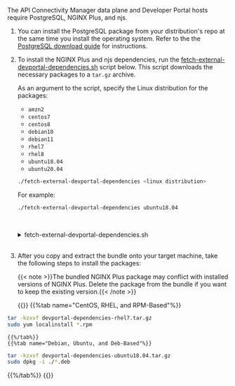The API Connectivity Manager data plane and Developer Portal hosts require PostgreSQL, NGINX Plus, and njs.

1. You can install the PostgreSQL package from your distribution's repo at the same time you install the operating system. Refer to the the [PostgreSQL download guide](https://www.postgresql.org/download/) for instructions.
2. To install the NGINX Plus and njs dependencies, run the [fetch-external-devportal-dependencies.sh](#download-devportal-dependencies) script below. This script downloads the necessary packages to a `tar.gz` archive.

    As an argument to the script, specify the Linux distribution for the packages:

   - `amzn2`
   - `centos7`
   - `centos8`
   - `debian10`
   - `debian11`
   - `rhel7`
   - `rhel8`
   - `ubuntu18.04`
   - `ubuntu20.04`

    ```bash
    ./fetch-external-devportal-dependencies <linux distribution>
    ```

    For example:

    ```bash
    ./fetch-external-devportal-dependencies ubuntu18.04
    ```

    <br>

    <a name="download-devportal-dependencies"></a>
    <details>
        <summary><i class="fa-solid fa-circle-info"></i> fetch-external-devportal-dependencies.sh</summary>
    {{<fa "download">}} {{<link "/scripts/fetch-external-devportal-dependencies.sh" "fetch-external-devportal-dependencies.sh">}}

    ``` bash
    #!/usr/bin/env bash
    # This script is used to fetch external packages that are not available in standard Linux distribution

    # Example: ./fetch-external-dependencies ubuntu18.04 nginx-repo.crt nginx-repo.key
    # Script will create devportal-dependencies-ubuntu18.04.tar.gz in local directory which can be copied
    # into target machine and packages inside can be installed manually

    set -eo pipefail

    PACKAGE_PATH="."

    mkdir -p $PACKAGE_PATH

    declare -A NGINXPLUS_REPO
    NGINXPLUS_REPO['ubuntu18.04']="https://pkgs.nginx.com/plus/ubuntu/pool/nginx-plus/n/nginx-plus"
    NGINXPLUS_REPO['ubuntu20.04']="https://pkgs.nginx.com/plus/ubuntu/pool/nginx-plus/n/nginx-plus"
    NGINXPLUS_REPO['debian10']="https://pkgs.nginx.com/plus/debian/pool/nginx-plus/n/nginx-plus"
    NGINXPLUS_REPO['debian11']="https://pkgs.nginx.com/plus/debian/pool/nginx-plus/n/nginx-plus"
    NGINXPLUS_REPO['centos7']="https://pkgs.nginx.com/plus/centos/7/x86_64/RPMS"
    NGINXPLUS_REPO['centos8']="https://pkgs.nginx.com/plus/centos/8/x86_64/RPMS"
    NGINXPLUS_REPO['rhel7']="https://pkgs.nginx.com/plus/rhel/7/x86_64/RPMS"
    NGINXPLUS_REPO['rhel8']="https://pkgs.nginx.com/plus/rhel/8/x86_64/RPMS"
    NGINXPLUS_REPO['amzn2']="https://pkgs.nginx.com/plus/amzn2/2/x86_64/RPMS"

    declare -A NJS_REPO
    NJS_REPO['ubuntu18.04']="https://pkgs.nginx.com/plus/ubuntu/pool/nginx-plus/n/nginx-plus-module-njs"
    NJS_REPO['ubuntu20.04']="https://pkgs.nginx.com/plus/ubuntu/pool/nginx-plus/n/nginx-plus-module-njs"
    NJS_REPO['debian10']="https://pkgs.nginx.com/plus/debian/pool/nginx-plus/n/nginx-plus-module-njs"
    NJS_REPO['debian11']="https://pkgs.nginx.com/plus/debian/pool/nginx-plus/n/nginx-plus-module-njs"
    NJS_REPO['centos7']="https://pkgs.nginx.com/plus/centos/7/x86_64/RPMS"
    NJS_REPO['centos8']="https://pkgs.nginx.com/plus/centos/8/x86_64/RPMS"
    NJS_REPO['rhel7']="https://pkgs.nginx.com/plus/rhel/7/x86_64/RPMS"
    NJS_REPO['rhel8']="https://pkgs.nginx.com/plus/rhel/8/x86_64/RPMS"
    NJS_REPO['amzn2']="https://pkgs.nginx.com/plus/amzn2/2/x86_64/RPMS"

    declare -A NGINXPLUS_PACKAGES
    NGINXPLUS_PACKAGES['ubuntu18.04']="nginx-plus_26-1~bionic_amd64.deb"
    NGINXPLUS_PACKAGES['ubuntu20.04']="nginx-plus_26-1~focal_amd64.deb"
    NGINXPLUS_PACKAGES['debian10']="nginx-plus_26-1~buster_amd64.deb"
    NGINXPLUS_PACKAGES['debian11']="nginx-plus_26-1~bullseye_amd64.deb"
    NGINXPLUS_PACKAGES['centos7']="nginx-plus-26-1.el7.ngx.x86_64.rpm"
    NGINXPLUS_PACKAGES['centos8']="nginx-plus-26-1.el8.ngx.x86_64.rpm"
    NGINXPLUS_PACKAGES['rhel7']="nginx-plus-26-1.el7.ngx.x86_64.rpm"
    NGINXPLUS_PACKAGES['rhel8']="nginx-plus-26-1.el8.ngx.x86_64.rpm"
    NGINXPLUS_PACKAGES['amzn2']="nginx-plus-26-1.amzn2.ngx.x86_64.rpm"

    declare -A NJS_PACKAGES
    NJS_PACKAGES['ubuntu18.04']="nginx-plus-module-njs_26+0.7.3-1~bionic_amd64.deb"
    NJS_PACKAGES['ubuntu20.04']="nginx-plus-module-njs_26+0.7.3-1~focal_amd64.deb"
    NJS_PACKAGES['debian10']="nginx-plus-module-njs_26+0.7.3-1~buster_amd64.deb"
    NJS_PACKAGES['debian11']="nginx-plus-module-njs_26+0.7.3-1~bullseye_amd64.deb"
    NJS_PACKAGES['centos7']="nginx-plus-module-njs-26+0.7.3-1.el7.ngx.x86_64.rpm"
    NJS_PACKAGES['centos8']="nginx-plus-module-njs-26+0.7.3-1.el8.ngx.x86_64.rpm"
    NJS_PACKAGES['rhel7']="nginx-plus-module-njs-26+0.7.3-1.el7.ngx.x86_64.rpm"
    NJS_PACKAGES['rhel8']="nginx-plus-module-njs-26+0.7.3-1.el8.ngx.x86_64.rpm"
    NJS_PACKAGES['amzn2']="nginx-plus-module-njs-26+0.7.3-1.amzn2.ngx.x86_64.rpm"

    download_packages() {
        local target_distribution=$1
        local nginx_repo_cert=$2
        local nginx_repo_key=$3
        if [ -z $target_distribution ] ||  [ -z $nginx_repo_cert ] ||  [ -z $nginx_repo_key ]; then
            echo "$0 - missing parameter"
            exit 1
        fi

        mkdir -p "${PACKAGE_PATH}/${target_distribution}"
        # just in case delete all files in target dir
        rm -f "${PACKAGE_PATH}/${target_distribution}/*"

        readarray -t nginxplus_files <<<"${NGINXPLUS_PACKAGES[${target_distribution}]}"
        readarray -t njs_files <<<"${NJS_PACKAGES[${target_distribution}]}"

        for package_file in "${nginxplus_files[@]}"; do
            if [ -z $package_file ]; then
                continue
            fi
            file_url="${NGINXPLUS_REPO[$target_distribution]}/$package_file"
            save_file="${PACKAGE_PATH}/${target_distribution}/$package_file"
            echo "Fetching $file_url"
            curl --cert ${nginx_repo_cert} --key ${nginx_repo_key} -fs $file_url --output $save_file
        done

        for package_file in "${njs_files[@]}"; do
            if [ -z $package_file ]; then
                continue
            fi
            file_url="${NJS_REPO[$target_distribution]}/$package_file"
            save_file="${PACKAGE_PATH}/${target_distribution}/$package_file"
            echo "Fetching $file_url"
            curl --cert ${nginx_repo_cert} --key ${nginx_repo_key} -fs $file_url --output $save_file
        done

        bundle_file="${PACKAGE_PATH}/devportal-dependencies-${target_distribution}.tar.gz"
        tar -zcf $bundle_file -C "${PACKAGE_PATH}/${target_distribution}" .
        echo "Bundle file saved as $bundle_file"

    }

    target_distribution=$1
    nginx_repo_cert=$2
    nginx_repo_key=$3

    if [ -z $target_distribution ]; then
        echo "Usage: $0 target_distribution nginxrepo_cert nginxrepo_key"
        echo "Supported target distributions: ${!NGINXPLUS_REPO[@]}"
        exit 1
    fi

    if [ -z $nginx_repo_cert ] || [ -z $nginx_repo_key ]; then
        echo "Usage: $0 target_distribution nginxrepo_cert nginxrepo_key"
        echo "Missing nginxrepo_cert or nginxrepo_key parameters"
        exit 1
    fi

    # check if target distribution is supported
    if [ -z ${NGINXPLUS_REPO[$target_distribution]} ]; then
        echo "Target distribution $target_distribution is not supported."
        echo "Supported distributions: ${!NGINXPLUS_REPO[@]}"
        exit 1
    fi

    download_packages "${target_distribution}" "${nginx_repo_cert}" "${nginx_repo_key}"
    ```

    </details >

    <br>

3. After you copy and extract the bundle onto your target machine, take the following steps to install the packages:

    {{< note >}}The bundled NGINX Plus package may conflict with installed versions of NGINX Plus. Delete the package from the bundle if you want to keep the existing version.{{< /note >}}

    {{<tabs name="install_devportal-dependencies">}}
    {{%tab name="CentOS, RHEL, and RPM-Based"%}}

```bash
tar -kzxvf devportal-dependencies-rhel7.tar.gz
sudo yum localinstall *.rpm
```

    {{%/tab%}}
    {{%tab name="Debian, Ubuntu, and Deb-Based"%}}

```bash
tar -kzxvf devportal-dependencies-ubuntu18.04.tar.gz
sudo dpkg -i ./*.deb
```

{{%/tab%}}
{{</tabs>}}

<!-- Do not remove. Keep this code at the bottom of the include -->
<!-- DOCS-1011 -->